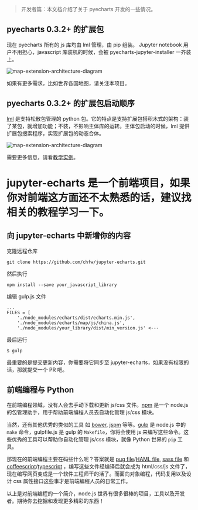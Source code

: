 > 开发者篇：本文档介绍了关于 pyecharts 开发的一些情况。

## pyecharts 0.3.2+ 的扩展包

现在 pyecharts 所有的 js 库均由 lml 管理，由 pip 组装。 Jupyter notebook 用户不用担心，javascript 库装机的时候，会被 pyecharts-jupyter-installer 一齐装上。

![map-extension-architecture-diagram](https://github.com/chenjiandongx/pyecharts/blob/master/images/map-extension-architecture.png)

如果有更多需求，比如世界各国地图，请关注本项目。

## pyecharts 0.3.2+ 的扩展包启动顺序

[lml](http://lml.readthedocs.io/en/latest/index.html) 是支持松散包管理的 python 包。它的特点是支持扩展包搭积木式的架构：装了某包，就增加功能；不装，不影响主体库的运转。主体包启动的时候，lml 提供扩展包搜索程序，实现扩展包的动态合体。

![map-extension-architecture-diagram](https://github.com/chenjiandongx/pyecharts/blob/master/images/loading_sequence.png)

需要更多信息，请看[教学实例](http://lml.readthedocs.io/en/latest/api_tutorial.html)。

# jupyter-echarts 是一个前端项目，如果你对前端这方面还不太熟悉的话，建议找相关的教程学习一下。

## 向 jupyter-echarts 中新增你的内容

克隆远程仓库

```
git clone https://github.com/chfw/jupyter-echarts.git
```

然后执行

```
npm install --save your_javascript_library
```

编辑 gulp.js 文件

```
...
FILES = [
    './node_modules/echarts/dist/echarts.min.js',
    './node_modules/echarts/map/js/china.js',
    './node_modules/your_library/dist/min_version.js' <---
```

最后运行

```
$ gulp
```

最重要的是提交更新内容，你需要将它同步至 jupyter-echarts，如果没有权限的话，那就提交一个 PR 吧。

## 前端编程与 Python

在前端编程领域，没有人会去手动下载和更新 js/css 文件。[npm](https://docs.npmjs.com/getting-started/what-is-npm) 是一个 node.js 的包管理助手，用于帮助前端编程人员去自动化管理 js/css 模块。

当然，还有其他优秀的类似的工具 如 [bower](https://bower.io), [jspm](https://jspm.io) 等等。[gulp](https://gulpjs.com) 是 node.js 中的  `make` 命令，gulpfile.js 是 gulp 的 `Makefile`，你将会使用 js 来编写这些命令。这些优秀的工具可以帮助你自动化管理 js/css 模块，就像 Python 世界的 `pip` 工具。

那现在的前端编程主要在码些什么呢？答案就是 [pug file](https://pugjs.org/api/getting-started.html)/[HAML file](http://haml.info), [sass file](http://sass-lang.com) 和 [coffeescript](http://coffeescript.org)/[typescript](http://www.typescriptlang.org) ，编写这些文件经编译后就会成为 html/css/js 文件了，现在编写网页变成是一个软件工程师干的活了。而面向对象编程，代码复用以及设计 css 属性接口这些事才是前端编程人员的日常工作。

以上是对前端编程的一个简介，node.js 世界有很多很棒的项目，工具以及开发者。期待你去挖掘和发现更多精彩的东西！